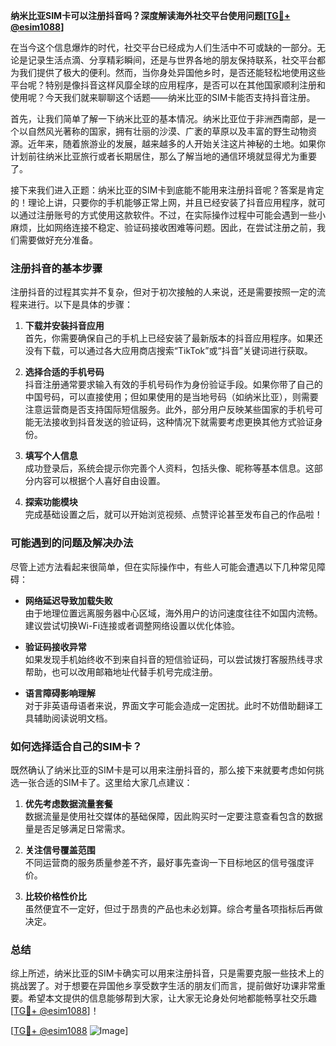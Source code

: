 **纳米比亚SIM卡可以注册抖音吗？深度解读海外社交平台使用问题[[TG💪+ @esim1088](https://t.me/s/esim1088)]**

在当今这个信息爆炸的时代，社交平台已经成为人们生活中不可或缺的一部分。无论是记录生活点滴、分享精彩瞬间，还是与世界各地的朋友保持联系，社交平台都为我们提供了极大的便利。然而，当你身处异国他乡时，是否还能轻松地使用这些平台呢？特别是像抖音这样风靡全球的应用程序，是否可以在其他国家顺利注册和使用呢？今天我们就来聊聊这个话题——纳米比亚的SIM卡能否支持抖音注册。

首先，让我们简单了解一下纳米比亚的基本情况。纳米比亚位于非洲西南部，是一个以自然风光著称的国家，拥有壮丽的沙漠、广袤的草原以及丰富的野生动物资源。近年来，随着旅游业的发展，越来越多的人开始关注这片神秘的土地。如果你计划前往纳米比亚旅行或者长期居住，那么了解当地的通信环境就显得尤为重要了。

接下来我们进入正题：纳米比亚的SIM卡到底能不能用来注册抖音呢？答案是肯定的！理论上讲，只要你的手机能够正常上网，并且已经安装了抖音应用程序，就可以通过注册账号的方式使用这款软件。不过，在实际操作过程中可能会遇到一些小麻烦，比如网络连接不稳定、验证码接收困难等问题。因此，在尝试注册之前，我们需要做好充分准备。

### 注册抖音的基本步骤

注册抖音的过程其实并不复杂，但对于初次接触的人来说，还是需要按照一定的流程来进行。以下是具体的步骤：

1. **下载并安装抖音应用**  
   首先，你需要确保自己的手机上已经安装了最新版本的抖音应用程序。如果还没有下载，可以通过各大应用商店搜索“TikTok”或“抖音”关键词进行获取。

2. **选择合适的手机号码**  
   抖音注册通常要求输入有效的手机号码作为身份验证手段。如果你带了自己的中国号码，可以直接使用；但如果使用的是当地号码（如纳米比亚），则需要注意运营商是否支持国际短信服务。此外，部分用户反映某些国家的手机号可能无法接收到抖音发送的验证码，这种情况下就需要考虑更换其他方式验证身份。

3. **填写个人信息**  
   成功登录后，系统会提示你完善个人资料，包括头像、昵称等基本信息。这部分内容可以根据个人喜好自由设置。

4. **探索功能模块**  
   完成基础设置之后，就可以开始浏览视频、点赞评论甚至发布自己的作品啦！

### 可能遇到的问题及解决办法

尽管上述方法看起来很简单，但在实际操作中，有些人可能会遭遇以下几种常见障碍：

- **网络延迟导致加载失败**  
  由于地理位置远离服务器中心区域，海外用户的访问速度往往不如国内流畅。建议尝试切换Wi-Fi连接或者调整网络设置以优化体验。

- **验证码接收异常**  
  如果发现手机始终收不到来自抖音的短信验证码，可以尝试拨打客服热线寻求帮助，也可以改用邮箱地址代替手机号完成注册。

- **语言障碍影响理解**  
  对于非英语母语者来说，界面文字可能会造成一定困扰。此时不妨借助翻译工具辅助阅读说明文档。

### 如何选择适合自己的SIM卡？

既然确认了纳米比亚的SIM卡是可以用来注册抖音的，那么接下来就要考虑如何挑选一张合适的SIM卡了。这里给大家几点建议：

1. **优先考虑数据流量套餐**  
   数据流量是使用社交媒体的基础保障，因此购买时一定要注意查看包含的数据量是否足够满足日常需求。

2. **关注信号覆盖范围**  
   不同运营商的服务质量参差不齐，最好事先查询一下目标地区的信号强度评价。

3. **比较价格性价比**  
   虽然便宜不一定好，但过于昂贵的产品也未必划算。综合考量各项指标后再做决定。

### 总结

综上所述，纳米比亚的SIM卡确实可以用来注册抖音，只是需要克服一些技术上的挑战罢了。对于想要在异国他乡享受数字生活的朋友们而言，提前做好功课非常重要。希望本文提供的信息能够帮到大家，让大家无论身处何地都能畅享社交乐趣[[TG💪+ @esim1088](https://t.me/s/esim1088)]！

[[TG💪+ @esim1088](https://t.me/s/esim1088) ![Image](https://i.postimg.cc/4NQfJmqS/Snipaste-2025-05-13-00-14-12.png)]
